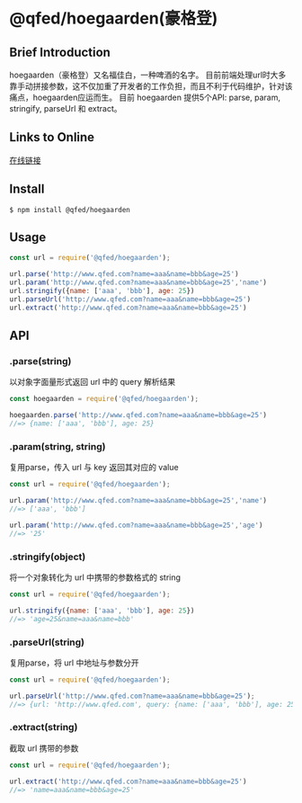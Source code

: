 # @qfed/hoegaarden(豪格登)

##  Brief Introduction

hoegaarden（豪格登）又名福佳白，一种啤酒的名字。
目前前端处理url时大多靠手动拼接参数，这不仅加重了开发者的工作负担，而且不利于代码维护，针对该痛点，hoegaarden应运而生。
目前 hoegaarden 提供5个API: parse, param, stringify, parseUrl 和 extract。

##  Links to Online

[在线链接](https://qfed.github.io/hoegaarden/)

## Install

```
$ npm install @qfed/hoegaarden
```

## Usage

```js
const url = require('@qfed/hoegaarden');

url.parse('http://www.qfed.com?name=aaa&name=bbb&age=25')
url.param('http://www.qfed.com?name=aaa&name=bbb&age=25','name')
url.stringify({name: ['aaa', 'bbb'], age: 25})
url.parseUrl('http://www.qfed.com?name=aaa&name=bbb&age=25')
url.extract('http://www.qfed.com?name=aaa&name=bbb&age=25')
```


## API

### .parse(string)

以对象字面量形式返回 url 中的 query 解析结果

```js
const hoegaarden = require('@qfed/hoegaarden');

hoegaarden.parse('http://www.qfed.com?name=aaa&name=bbb&age=25')
//=> {name: ['aaa', 'bbb'], age: 25}
```

### .param(string, string)

复用parse，传入 url 与 key 返回其对应的 value

```js
const url = require('@qfed/hoegaarden');

url.param('http://www.qfed.com?name=aaa&name=bbb&age=25','name')
//=> ['aaa', 'bbb']

url.param('http://www.qfed.com?name=aaa&name=bbb&age=25','age')
//=> '25'
```

### .stringify(object)

将一个对象转化为 url 中携带的参数格式的 string

```js
const url = require('@qfed/hoegaarden');

url.stringify({name: ['aaa', 'bbb'], age: 25})
//=> 'age=25&name=aaa&name=bbb'
```

### .parseUrl(string)

复用parse，将 url 中地址与参数分开

```js
const url = require('@qfed/hoegaarden');

url.parseUrl('http://www.qfed.com?name=aaa&name=bbb&age=25');
//=> {url: 'http://www.qfed.com', query: {name: ['aaa', 'bbb'], age: 25}}
```

### .extract(string)

 截取 url 携带的参数

```js
const url = require('@qfed/hoegaarden');

url.extract('http://www.qfed.com?name=aaa&name=bbb&age=25')
//=> 'name=aaa&name=bbb&age=25'
```
